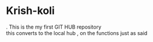 # Krish-koli
.
This is the my first GIT HUB repository
<br>
this converts to the local hub , on the functions just as said
